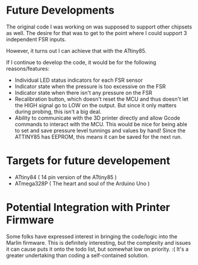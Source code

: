 Future Developments
===================

The original code I was working on was supposed to support
other chipsets as well. The desire for that was to get to 
the point where I could support 3 independent FSR inputs.

However, it turns out I can achieve that with the ATtiny85.

If I continue to develop the code, it would be for the following
reasons/features:

* Individual LED status indicators for each FSR sensor
* Indicator state when the pressure is too excessive on the FSR
* Indicator state when there isn't any pressure on the FSR
* Recalibration button, which doesn't reset the MCU and thus doesn't
  let the HIGH signal go to LOW on the output. But since it only
  matters during probing, this isn't a big deal.
* Ability to communicate with the 3D printer directly and allow
  Gcode commands to interact with the MCU. This would be nice 
  for being able to set and save pressure level tunnings and values
  by hand! Since the ATTINY85 has EEPROM, this means it can be saved
  for the next run.

Targets for future developement
===============================

* ATtiny84 ( 14 pin version of the ATtiny85 )
* ATmega328P ( The heart and soul of the Arduino Uno )

Potential Integration with Printer Firmware
============================================

Some folks have expressed interest in bringing the code/logic into the 
Marlin firmware. This is definitely interesting, but the complexity 
and issues it can cause puts it onto the todo list, but somewhat low on 
priority. :(  It's a greater undertaking than coding a self-contained
solution.

